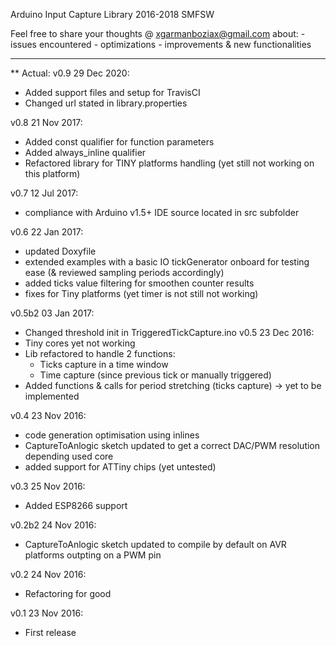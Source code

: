 Arduino Input Capture Library
2016-2018 SMFSW

Feel free to share your thoughts @ xgarmanboziax@gmail.com about:
	- issues encountered
	- optimizations
	- improvements & new functionalities

------------

** Actual:
v0.9	29 Dec 2020:
- Added support files and setup for TravisCI
- Changed url stated in library.properties

v0.8	21 Nov 2017:
- Added const qualifier for function parameters
- Added always_inline qualifier
- Refactored library for TINY platforms handling (yet still not working on this platform)

v0.7	12 Jul 2017:
- compliance with Arduino v1.5+ IDE source located in src subfolder

v0.6	22 Jan 2017:
- updated Doxyfile
- extended examples with a basic IO tickGenerator onboard for testing ease (& reviewed sampling periods accordingly)
- added ticks value filtering for smoothen counter results
- fixes for Tiny platforms (yet timer is not still not working)

v0.5b2	03 Jan 2017:
- Changed threshold init in TriggeredTickCapture.ino
v0.5	23 Dec 2016:
- Tiny cores yet not working
- Lib refactored to handle 2 functions:
	* Ticks capture in a time window
	* Time capture (since previous tick or manually triggered)
- Added functions & calls for period stretching (ticks capture) -> yet to be implemented

v0.4	23 Nov 2016:
- code generation optimisation using inlines
- CaptureToAnlogic sketch updated to get a correct DAC/PWM resolution depending used core
- added support for ATTiny chips (yet untested)

v0.3	25 Nov 2016:
- Added ESP8266 support

v0.2b2	24 Nov 2016:
- CaptureToAnlogic sketch updated to compile by default on AVR platforms outpting on a PWM pin

v0.2	24 Nov 2016:
- Refactoring for good

v0.1	23 Nov 2016:
- First release
